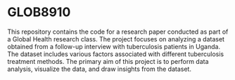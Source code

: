 # GLOB8910
This repository contains the code for a research paper conducted as part of a Global Health research class. The project focuses on analyzing a dataset obtained from a follow-up interview with tuberculosis patients in Uganda. The dataset includes various factors associated with different tuberculosis treatment methods. The primary aim of this project is to perform data analysis, visualize the data, and draw insights from the dataset.
